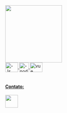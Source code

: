 <html>
<body>
  <div style="display: inline_block">
    <a href="https://github.com/jamirnasci">
    <img height="180em" src="https://github-readme-stats.vercel.app/api/top-langs/?username=jamirnasci&layout=compact&langs_count=7&theme=dark"/>
  </div>
  <div style="display: inline_block">
    <img align="center" alt="-Js" height="30" width="40" src="https://cdn-icons-png.flaticon.com/512/5968/5968282.png">
    <img align="center" alt="-node" height="30" width="30" src="https://cdn.jsdelivr.net/gh/devicons/devicon/icons/nodejs/nodejs-original.svg">
    <img align="center" alt="vue" height="30" width="40" src="[https://www.stickpng.com/img/icons-logos-emojis/tech-companies/vuejs-full-logo](https://logospng.org/download/vue.js/vue-js-512.png)">
  </div>
    <br>
  <div>
    <h4>Contato: </h4>
    <a href="http://api.whatsapp.com/send?phone=+5591983733745" target="_blank">
    <img width="40" height="40" src="https://cdn-icons-png.flaticon.com/512/1384/1384055.png" target="_blank"></a>
  </div>
</body>
</html>
